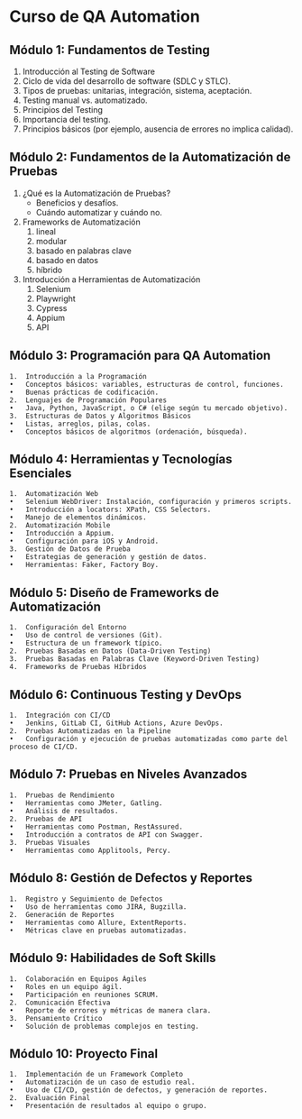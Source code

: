 # Curso de QA Automation

## Módulo 1: Fundamentos de Testing
1.	Introducción al Testing de Software
2. Ciclo de vida del desarrollo de software (SDLC y STLC).
3. Tipos de pruebas: unitarias, integración, sistema, aceptación.
4.	Testing manual vs. automatizado.
5.	Principios del Testing
6.	Importancia del testing.
7.	Principios básicos (por ejemplo, ausencia de errores no implica calidad).
## Módulo 2: Fundamentos de la Automatización de Pruebas
1.	¿Qué es la Automatización de Pruebas?
	 -	Beneficios y desafíos.
	 -	Cuándo automatizar y cuándo no.
2.	Frameworks de Automatización
	 1.	lineal
     2. modular
     3. basado en palabras clave
     4. basado en datos
     5. híbrido
3.	Introducción a Herramientas de Automatización
	 1. Selenium
	 2. Playwright
	 3. Cypress
	 4. Appium
	 5. API
## Módulo 3: Programación para QA Automation
	1.	Introducción a la Programación
	•	Conceptos básicos: variables, estructuras de control, funciones.
	•	Buenas prácticas de codificación.
	2.	Lenguajes de Programación Populares
	•	Java, Python, JavaScript, o C# (elige según tu mercado objetivo).
	3.	Estructuras de Datos y Algoritmos Básicos
	•	Listas, arreglos, pilas, colas.
	•	Conceptos básicos de algoritmos (ordenación, búsqueda).
## Módulo 4: Herramientas y Tecnologías Esenciales
	1.	Automatización Web
	•	Selenium WebDriver: Instalación, configuración y primeros scripts.
	•	Introducción a locators: XPath, CSS Selectors.
	•	Manejo de elementos dinámicos.
	2.	Automatización Mobile
	•	Introducción a Appium.
	•	Configuración para iOS y Android.
	3.	Gestión de Datos de Prueba
	•	Estrategias de generación y gestión de datos.
	•	Herramientas: Faker, Factory Boy.
## Módulo 5: Diseño de Frameworks de Automatización
	1.	Configuración del Entorno
	•	Uso de control de versiones (Git).
	•	Estructura de un framework típico.
	2.	Pruebas Basadas en Datos (Data-Driven Testing)
	3.	Pruebas Basadas en Palabras Clave (Keyword-Driven Testing)
	4.	Frameworks de Pruebas Híbridos
## Módulo 6: Continuous Testing y DevOps
	1.	Integración con CI/CD
	•	Jenkins, GitLab CI, GitHub Actions, Azure DevOps.
	2.	Pruebas Automatizadas en la Pipeline
	•	Configuración y ejecución de pruebas automatizadas como parte del proceso de CI/CD.
## Módulo 7: Pruebas en Niveles Avanzados
	1.	Pruebas de Rendimiento
	•	Herramientas como JMeter, Gatling.
	•	Análisis de resultados.
	2.	Pruebas de API
	•	Herramientas como Postman, RestAssured.
	•	Introducción a contratos de API con Swagger.
	3.	Pruebas Visuales
	•	Herramientas como Applitools, Percy.
## Módulo 8: Gestión de Defectos y Reportes
	1.	Registro y Seguimiento de Defectos
	•	Uso de herramientas como JIRA, Bugzilla.
	2.	Generación de Reportes
	•	Herramientas como Allure, ExtentReports.
	•	Métricas clave en pruebas automatizadas.
## Módulo 9: Habilidades de Soft Skills
	1.	Colaboración en Equipos Ágiles
	•	Roles en un equipo ágil.
	•	Participación en reuniones SCRUM.
	2.	Comunicación Efectiva
	•	Reporte de errores y métricas de manera clara.
	3.	Pensamiento Crítico
	•	Solución de problemas complejos en testing.
## Módulo 10: Proyecto Final
	1.	Implementación de un Framework Completo
	•	Automatización de un caso de estudio real.
	•	Uso de CI/CD, gestión de defectos, y generación de reportes.
	2.	Evaluación Final
	•	Presentación de resultados al equipo o grupo.
